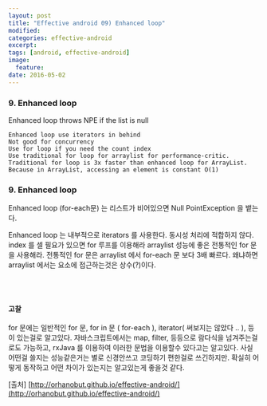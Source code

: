 ```yaml
---
layout: post
title: "Effective android 09) Enhanced loop"
modified:
categories: effective-android
excerpt:
tags: [android, effective-android]
image:
  feature:
date: 2016-05-02
---
```


### 9. Enhanced loop
Enhanced loop throws NPE if the list is null
    
    Enhanced loop use iterators in behind
    Not good for concurrency
    Use for loop if you need the count index
    Use traditional for loop for arraylist for performance-critic. Traditional for loop is 3x faster than enhanced loop for ArrayList. Because in ArrayList, accessing an element is constant O(1)

### 9. Enhanced loop
Enhanced loop (for-each문) 는 리스트가 비어있으면 Null PointException 을 뱉는다.

Enhanced loop 는 내부적으로 iterators 를 사용한다. 동시성 처리에 적합하지 않다.
index 를 셀 필요가 있으면 for 루프를 이용해라
arraylist 성능에 좋은 전통적인 for 문을 사용해라. 전통적인 for 문은 arraylist 에서 for-each 문 보다 3배 빠르다. 왜냐하면 arraylist 에서는 요소에 접근하는것은 상수(?)이다. 


<br><br>

#### 고찰
for 문에는 일반적인 for 문, for in 문 ( for-each ), iterator( 써보지는 않았다 .. ), 등이 있는걸로 알고있다.
자바스크립트에서는 map, filter, 등등으로 람다식을 넘겨주는걸로도 가능하고, rxJava 를 이용하여 이러한 문법을 이용할수 있다고는 알고있다. 사실 어떤걸 쓸지는 성능같은거는 별로 신경안쓰고 코딩하기 편한걸로 쓰긴하지만. 확실히 어떻게 동작하고 어떤 차이가 있는지는 알고있는게 좋을것 같다.

[출처] [http://orhanobut.github.io/effective-android/](http://orhanobut.github.io/effective-android/)